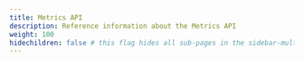 ```yaml
---
title: Metrics API
description: Reference information about the Metrics API
weight: 100
hidechildren: false # this flag hides all sub-pages in the sidebar-multicard.html
---
```

